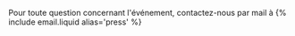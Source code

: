 Pour toute question concernant l'événement, contactez-nous par mail à {% include email.liquid alias='press' %}
